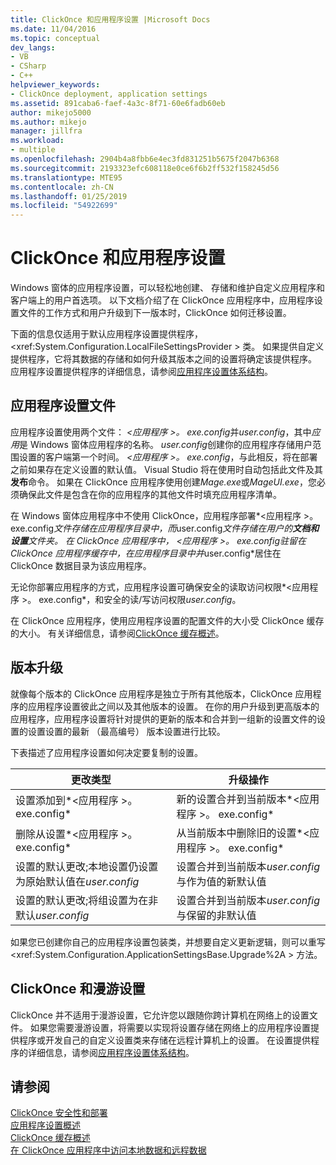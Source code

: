 ```yaml
---
title: ClickOnce 和应用程序设置 |Microsoft Docs
ms.date: 11/04/2016
ms.topic: conceptual
dev_langs:
- VB
- CSharp
- C++
helpviewer_keywords:
- ClickOnce deployment, application settings
ms.assetid: 891caba6-faef-4a3c-8f71-60e6fadb60eb
author: mikejo5000
ms.author: mikejo
manager: jillfra
ms.workload:
- multiple
ms.openlocfilehash: 2904b4a8fbb6e4ec3fd831251b5675f2047b6368
ms.sourcegitcommit: 2193323efc608118e0ce6f6b2ff532f158245d56
ms.translationtype: MTE95
ms.contentlocale: zh-CN
ms.lasthandoff: 01/25/2019
ms.locfileid: "54922699"
---
```

# <a name="clickonce-and-application-settings"></a>ClickOnce 和应用程序设置
Windows 窗体的应用程序设置，可以轻松地创建、 存储和维护自定义应用程序和客户端上的用户首选项。 以下文档介绍了在 ClickOnce 应用程序中，应用程序设置文件的工作方式和用户升级到下一版本时，ClickOnce 如何迁移设置。  
  
 下面的信息仅适用于默认应用程序设置提供程序， \<xref:System.Configuration.LocalFileSettingsProvider > 类。 如果提供自定义提供程序，它将其数据的存储和如何升级其版本之间的设置将确定该提供程序。 应用程序设置提供程序的详细信息，请参阅[应用程序设置体系结构](/dotnet/framework/winforms/advanced/application-settings-architecture)。  
  
## <a name="application-settings-files"></a>应用程序设置文件  
 应用程序设置使用两个文件： *\<应用程序 >。 exe.config*并*user.config*，其中*应用*是 Windows 窗体应用程序的名称。 *user.config*创建你的应用程序存储用户范围设置的客户端第一个时间。 *\<应用程序 >。 exe.config*，与此相反，将在部署之前如果存在定义设置的默认值。 Visual Studio 将在使用时自动包括此文件及其**发布**命令。 如果在 ClickOnce 应用程序使用创建*Mage.exe*或*MageUI.exe*，您必须确保此文件是包含在你的应用程序的其他文件时填充应用程序清单。  
  
 在 Windows 窗体应用程序中不使用 ClickOnce，应用程序部署*\<应用程序 >。 exe.config*文件存储在应用程序目录中，而*user.config*文件存储在用户的**文档和设置**文件夹。 在 ClickOnce 应用程序中， *\<应用程序 >。 exe.config*驻留在 ClickOnce 应用程序缓存中，在应用程序目录中并*user.config*居住在 ClickOnce 数据目录为该应用程序。  
  
 无论你部署应用程序的方式，应用程序设置可确保安全的读取访问权限*\<应用程序 >。 exe.config*，和安全的读/写访问权限*user.config*。  
  
 在 ClickOnce 应用程序，使用应用程序设置的配置文件的大小受 ClickOnce 缓存的大小。 有关详细信息，请参阅[ClickOnce 缓存概述](../deployment/clickonce-cache-overview.md)。  
  
## <a name="version-upgrades"></a>版本升级  
 就像每个版本的 ClickOnce 应用程序是独立于所有其他版本，ClickOnce 应用程序的应用程序设置彼此之间以及其他版本的设置。 在你的用户升级到更高版本的应用程序，应用程序设置将针对提供的更新的版本和合并到一组新的设置文件的设置的设置设置的最新 （最高编号） 版本设置进行比较。  
  
 下表描述了应用程序设置如何决定要复制的设置。  
  
|更改类型|升级操作|  
|--------------------|--------------------|  
|设置添加到*\<应用程序 >。 exe.config*|新的设置合并到当前版本*\<应用程序 >。 exe.config*|  
|删除从设置*\<应用程序 >。 exe.config*|从当前版本中删除旧的设置*\<应用程序 >。 exe.config*|  
|设置的默认更改;本地设置仍设置为原始默认值在*user.config*|设置合并到当前版本*user.config*与作为值的新默认值|  
|设置的默认更改;将组设置为在非默认*user.config*|设置合并到当前版本*user.config*与保留的非默认值|  
  
如果您已创建你自己的应用程序设置包装类，并想要自定义更新逻辑，则可以重写\<xref:System.Configuration.ApplicationSettingsBase.Upgrade%2A > 方法。  
  
## <a name="clickonce-and-roaming-settings"></a>ClickOnce 和漫游设置  
 ClickOnce 并不适用于漫游设置，它允许您以跟随你跨计算机在网络上的设置文件。 如果您需要漫游设置，将需要以实现将设置存储在网络上的应用程序设置提供程序或开发自己的自定义设置类来存储在远程计算机上的设置。 在设置提供程序的详细信息，请参阅[应用程序设置体系结构](/dotnet/framework/winforms/advanced/application-settings-architecture)。  
  
## <a name="see-also"></a>请参阅  
 [ClickOnce 安全性和部署](../deployment/clickonce-security-and-deployment.md)   
 [应用程序设置概述](/dotnet/framework/winforms/advanced/application-settings-overview)   
 [ClickOnce 缓存概述](../deployment/clickonce-cache-overview.md)   
 [在 ClickOnce 应用程序中访问本地数据和远程数据](../deployment/accessing-local-and-remote-data-in-clickonce-applications.md)